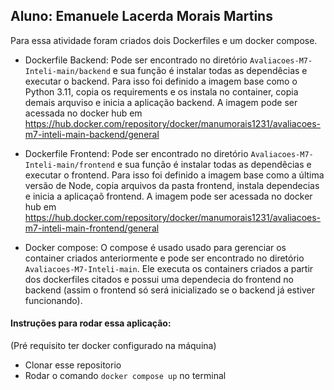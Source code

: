 ## Aluno: Emanuele Lacerda Morais Martins

Para essa atividade foram criados dois Dockerfiles e um docker compose. 

- Dockerfile Backend:
Pode ser encontrado no diretório `Avaliacoes-M7-Inteli-main/backend` e sua função é instalar todas as dependêcias e executar o backend. Para isso foi definido a imagem base como o Python 3.11, copia os requirements e os instala no container, copia demais arquviso e inicia a aplicação backend.
A imagem pode ser acessada no docker hub em https://hub.docker.com/repository/docker/manumorais1231/avaliacoes-m7-inteli-main-backend/general

- Dockerfile Frontend:
Pode ser encontrado no diretório `Avaliacoes-M7-Inteli-main/frontend` e sua função é instalar todas as dependêcias e executar o frontend. Para isso foi definido a imagem base como a última versão de Node, copia arquivos da pasta frontend, instala dependecias e inicia a aplicaçaõ frontend.
A imagem pode ser acessada no docker hub em https://hub.docker.com/repository/docker/manumorais1231/avaliacoes-m7-inteli-main-frontend/general

- Docker compose:
O compose é usado usado para gerenciar os container criados anteriormente e pode ser encontrado no diretório `Avaliacoes-M7-Inteli-main`. Ele executa os containers criados a partir dos dockerfiles citados e possui uma dependecia do frontend no backend (assim o frontend só será inicializado se o backend já estiver funcionando).

#### Instruções para rodar essa aplicação:
(Pré requisito ter docker configurado na máquina)
- Clonar esse repositorio
- Rodar o comando `docker compose up` no terminal
